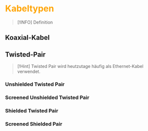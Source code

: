 # <font color = "orange">Kabeltypen</font>
>[!INFO] Definition

## Koaxial-Kabel
## Twisted-Pair
>[!Hint] Twisted Pair wird heutzutage häufig als Ethernet-Kabel verwendet.

### Unshielded Twisted Pair
### Screened Unshielded Twisted Pair
### Shielded Twisted Pair
### Screened Shielded Pair
